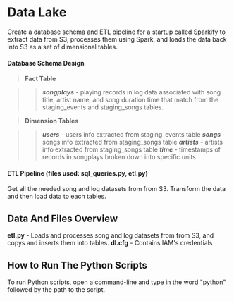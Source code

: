 
# Data Lake

Create a database schema and ETL pipeline for a startup called Sparkify to extract data from S3, processes them using Spark, and loads the data back into S3 as a set of dimensional tables. 

#### Database Schema Design

> **Fact Table**

>> ***songplays*** - playing records in log data associated with song title, artist name, and song duration time that match from the staging_events and staging_songs tables. 

> **Dimension Tables**

>> ***users*** - users info extracted from staging_events table
>> ***songs*** - songs info extracted from staging_songs table
>> ***artists*** - artists info extracted from staging_songs table
>> ***time*** - timestamps of records in songplays broken down into specific units

#### ETL Pipeline (files used: sql_queries.py, etl.py)

Get all the needed song and log datasets from from S3. Transform the data and then load data to each tables. 


## Data And Files Overview

**etl.py** - Loads and processes song and log datasets from from S3, and copys and inserts them into tables. 
**dl.cfg** - Contains IAM's credentials

## How to Run The Python Scripts

To run Python scripts, open a command-line and type in the word "python" followed by the path to the script.


